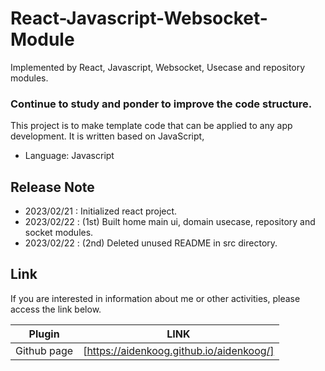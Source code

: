 # React-Javascript-Websocket-Module

Implemented by React, Javascript, Websocket, Usecase and repository modules.

### Continue to study and ponder to improve the code structure.

This project is to make template code that can be applied to any app development.
It is written based on JavaScript,

- Language: Javascript

## Release Note

- 2023/02/21 : Initialized react project.
- 2023/02/22 : (1st) Built home main ui, domain usecase, repository and socket modules.
- 2023/02/22 : (2nd) Deleted unused README in src directory.

## Link

If you are interested in information about me or other activities, please access the link below.

| Plugin      | LINK                                     |
| ----------- | ---------------------------------------- |
| Github page | [https://aidenkoog.github.io/aidenkoog/] |
